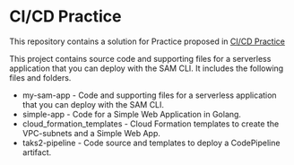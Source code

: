 # CI/CD Practice

This repository contains a solution for Practice proposed in [CI/CD Practice](https://git.epam.com/epmc-acm-public/aws-associate-training/-/blob/master/courses/CloudX_Associate_AWS_Developer/tasks/ci_cd/README.md)

This project contains source code and supporting files for a serverless application that you can deploy with the SAM CLI. It includes the following files and folders.

- my-sam-app - Code and supporting files for a serverless application that you can deploy with the SAM CLI.
- simple-app - Code for a Simple Web Application in Golang.
- cloud_formation_templates - Cloud Formation templates to create the VPC-subnets and a Simple Web App.
- taks2-pipeline - Code source and templates to deploy a CodePipeline artifact.